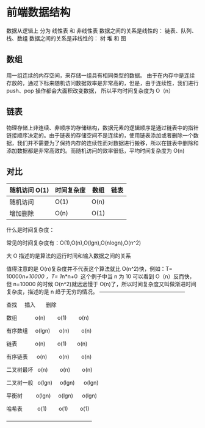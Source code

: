 # 前端数据结构

数据从逻辑上 分为 线性表 和 非线性表
数据之间的关系是线性的： 链表、队列、栈、数组
数据之间的关系是非线性的： 树 堆 和 图

## 数组

用一组连续的内存空间，来存储一组具有相同类型的数据。
由于在内存中是连续存放的，通过下标来随机访问数据效率是非常高的，但是，由于连续性，我们进行 push、pop 操作都会大面积改变数据， 所以平均时间复杂度为 O（n）

## 链表

物理存储上非连续、非顺序的存储结构，数据元素的逻辑顺序是通过链表中的指针链接顺序决定的。由于链表的存储空间不是连续的，使用链表添加或者删除一个数据，我们并不需要为了保持内存的连续性而对数据进行搬移，所以在链表中删除和添加数据都是非常高效的。而随机访问的效率很低，平均时间复杂度为 O(n)

## 对比

| 随机访问 O(1) | 时间复杂度 | 数组 | 链表 |
| ------------- | ---------- | ---- | ---- |
| 随机访问      | O(1)       | O(n) |
| 增加删除      | O(n)       | O(1) |

什么是时间复杂度：

常见的时间复杂度有：O(1),O(n),O(lgn),O(nlogn),O(n^2)

大 O 描述的是算法的运行时间和输入数据之间的关系

值得注意的是 O(n)复杂度并不代表这个算法就比 O(n^2)快，例如：T= 10000*n+10000 ，T= 1*n\*n+0  这个例子中当 n 为 10 可以看到 O（n）反而快，但 n=10000 的时候 O(n^2)就远远慢于 O(n)了，所以时间复杂度又叫做渐进时间复杂度，描述的是 n 趋于无穷的情况。
————————————————

查找     插入       删除

数组            o(n)        o(1)        o(n)

有序数组     o(lgn)      o(n)        o(n)

链表            o(n)        o(1)       o(n)

有序链表      o(n)        o(n)        o(n)

二叉树最坏   o(n)        o(n)        o(n)

二叉树一般   o(lgn)     o(lgn)      o(lgn)

平衡树         o(lgn)     o(lgn)      o(lgn)

哈希表          o(1)        o(1)        o(1)

————————————————
